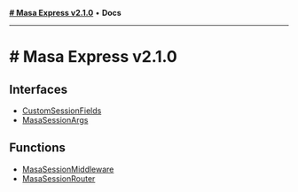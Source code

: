 [**# Masa Express v2.1.0**](README.md) • **Docs**

***

# # Masa Express v2.1.0

## Interfaces

- [CustomSessionFields](interfaces/CustomSessionFields.md)
- [MasaSessionArgs](interfaces/MasaSessionArgs.md)

## Functions

- [MasaSessionMiddleware](functions/MasaSessionMiddleware.md)
- [MasaSessionRouter](functions/MasaSessionRouter.md)
